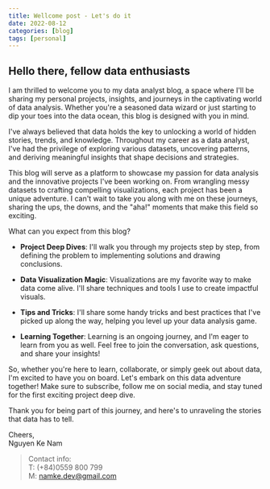 ```yaml
---
title: Wellcome post - Let's do it
date: 2022-08-12
categories: [blog]
tags: [personal]
---
```


## Hello there, fellow data enthusiasts

I am thrilled to welcome you to my data analyst blog, a space where I'll be sharing my personal projects, insights, and journeys in the captivating world of data analysis. Whether you're a seasoned data wizard or just starting to dip your toes into the data ocean, this blog is designed with you in mind.

I've always believed that data holds the key to unlocking a world of hidden stories, trends, and knowledge. Throughout my career as a data analyst, I've had the privilege of exploring various datasets, uncovering patterns, and deriving meaningful insights that shape decisions and strategies.

This blog will serve as a platform to showcase my passion for data analysis and the innovative projects I've been working on. From wrangling messy datasets to crafting compelling visualizations, each project has been a unique adventure. I can't wait to take you along with me on these journeys, sharing the ups, the downs, and the "aha!" moments that make this field so exciting.

What can you expect from this blog?

- **Project Deep Dives**: I'll walk you through my projects step by step, from defining the problem to implementing solutions and drawing conclusions.

- **Data Visualization Magic**: Visualizations are my favorite way to make data come alive. I'll share techniques and tools I use to create impactful visuals.

- **Tips and Tricks**: I'll share some handy tricks and best practices that I've picked up along the way, helping you level up your data analysis game.

- **Learning Together**: Learning is an ongoing journey, and I'm eager to learn from you as well. Feel free to join the conversation, ask questions, and share your insights!

So, whether you're here to learn, collaborate, or simply geek out about data, I'm excited to have you on board. Let's embark on this data adventure together! Make sure to subscribe, follow me on social media, and stay tuned for the first exciting project deep dive.

Thank you for being part of this journey, and here's to unraveling the stories that data has to tell.

Cheers,  
Nguyen Ke Nam


> Contact info:   
> T: (+84)0559 800 799   
> M: namke.dev@gmail.com